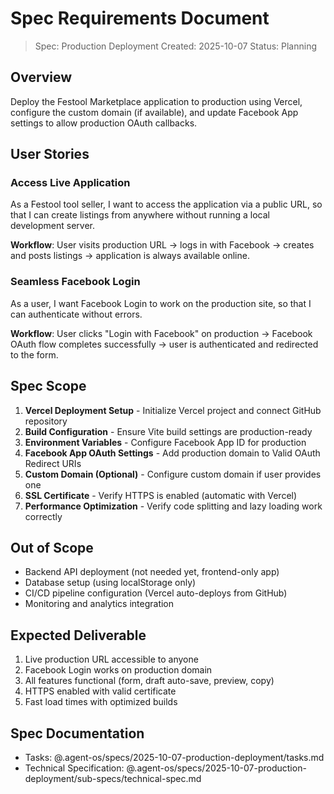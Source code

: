 # Spec Requirements Document

> Spec: Production Deployment
> Created: 2025-10-07
> Status: Planning

## Overview

Deploy the Festool Marketplace application to production using Vercel, configure the custom domain (if available), and update Facebook App settings to allow production OAuth callbacks.

## User Stories

### Access Live Application

As a Festool tool seller, I want to access the application via a public URL, so that I can create listings from anywhere without running a local development server.

**Workflow**: User visits production URL → logs in with Facebook → creates and posts listings → application is always available online.

### Seamless Facebook Login

As a user, I want Facebook Login to work on the production site, so that I can authenticate without errors.

**Workflow**: User clicks "Login with Facebook" on production → Facebook OAuth flow completes successfully → user is authenticated and redirected to the form.

## Spec Scope

1. **Vercel Deployment Setup** - Initialize Vercel project and connect GitHub repository
2. **Build Configuration** - Ensure Vite build settings are production-ready
3. **Environment Variables** - Configure Facebook App ID for production
4. **Facebook App OAuth Settings** - Add production domain to Valid OAuth Redirect URIs
5. **Custom Domain (Optional)** - Configure custom domain if user provides one
6. **SSL Certificate** - Verify HTTPS is enabled (automatic with Vercel)
7. **Performance Optimization** - Verify code splitting and lazy loading work correctly

## Out of Scope

- Backend API deployment (not needed yet, frontend-only app)
- Database setup (using localStorage only)
- CI/CD pipeline configuration (Vercel auto-deploys from GitHub)
- Monitoring and analytics integration

## Expected Deliverable

1. Live production URL accessible to anyone
2. Facebook Login works on production domain
3. All features functional (form, draft auto-save, preview, copy)
4. HTTPS enabled with valid certificate
5. Fast load times with optimized builds

## Spec Documentation

- Tasks: @.agent-os/specs/2025-10-07-production-deployment/tasks.md
- Technical Specification: @.agent-os/specs/2025-10-07-production-deployment/sub-specs/technical-spec.md
